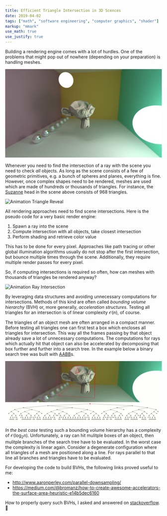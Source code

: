 ```yaml
---
title: Efficient Triangle Intersection in 3D Scences
date: 2019-04-02
tags: ["math", "software engineering", "computer graphics", "shader"]
markup: "mmark"
use_math: true
use_justify: true
---
```


Building a rendering engine comes with a lot of hurdles. One of the problems that might pop out of nowhere (depending on your preparation) is handling meshes.

<!--more-->


![Scene](data/animation0.png)


Whenever you need to find the intersection of a ray with the scene you need to check _all_ objects. As long as the scene consists of a few of geometric primitives, e.g. a bunch of spheres and planes, everything is fine. However, once complex shapes need to be rendered, meshes are used which are made of hundreds or thousands of triangles. For instance, the [Suzanne](https://en.wikipedia.org/wiki/Blender_(software)#Suzanne,_the_%22monkey%22_mascot) head in the scene above consists of 968 triangles.


![Animation Triangle Reveal](data/animation2_50ms_v2_cropped.gif)


All rendering approaches need to find scene intersections. Here is the pseudo code for a very basic render engine:


1. Spawn a ray into the scene
2. Compute intersection with all objects, take closest intersection
3. Perform shading and retrieve color value


This has to be done for every pixel. Approaches like path tracing or other global illumination algorithms usually do not stop after the first intersection, but bounce multiple times through the scene. Additionally, they require multiple render passes for every pixel.

So, if computing intersections is required so often, how can meshes with thousands of triangles be rendered anyway?


![Animation Ray Intersection](data/animation1_50ms_v5_cropped.gif)


By leveraging data structures and avoiding unnecessary computations for intersections. Methods of this kind are often called _bounding volume hierarchy_ (BVH) or, more generally, _acceleration structures_. Testing all triangles for an intersection is of linear complexity $\mathcal{O}(n)$, of course.


The triangles of an object mesh are often arranged in a compact manner. Before testing all triangles one can first test a box which encloses all triangles for intersection. This way all the frames passing by that object already save a lot of unnecessary computations. The computations for rays which actually hit that object can also be accelerated by decomposing that box further and further into a search tree. In the example below a binary search tree was built with [AABB](https://stackoverflow.com/questions/22512319/what-is-aabb-collision-detection)s. 


![Animation BVH Intersection](data/animation3_500ms_with_tree_v2.gif)


_In the best case_ testing such a bounding volume hierarchy has a complexity of $\mathcal{O}(\log_2 n)$. Unfortunately, a ray can hit mulitple boxes of an object, then mulitple branches of the search tree have to be evaluated. In the worst case the complexity is linear again. Consider a degenerate configuration where all triangles of a mesh are positioned along a line. For rays parallel to that line all branches and triangles have to be evaluated.

For developing the code to build BVHs, the following links proved useful to me:

* http://www.aaronperley.com/parallel-downsampling/
* https://medium.com/@bromanz/how-to-create-awesome-accelerators-the-surface-area-heuristic-e14b5dec6160

How to properly query such BVHs, I asked and answered on [stackoverflow](https://stackoverflow.com/questions/55479683/traversal-of-bounding-volume-hierachy-in-shaders). :slightly_smiling_face:

